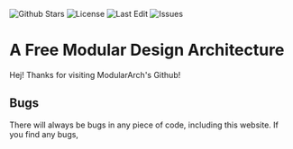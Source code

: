 ![Github Stars](https://img.shields.io/github/stars/part-avocado/modular-arch.github.io?style=flat)
![License](https://img.shields.io/github/license/part-avocado/modular-arch.github.io)
![Last Edit](https://img.shields.io/github/last-commit/part-avocado/modular-arch.github.io)
![Issues](https://img.shields.io/github/issues/part-avocado/modular-arch.github.io)

# A Free Modular Design Architecture
Hej! Thanks for visiting ModularArch's Github!

## Bugs
There will always be bugs in any piece of code, including this website. If you find any bugs, 
